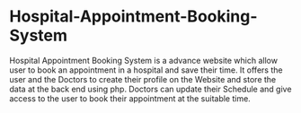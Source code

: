 # Hospital-Appointment-Booking-System
Hospital Appointment Booking System is a advance website which allow user to book an appointment in a hospital and save their time. It offers the user and the Doctors to create their profile on the Website and store the data at the back end using php. Doctors can update their Schedule and give access to the user to book their appointment at the suitable time.  
